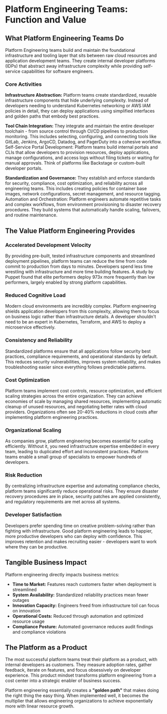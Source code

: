 # Platform Engineering Teams: Function and Value

## What Platform Engineering Teams Do

Platform Engineering teams build and maintain the foundational infrastructure and tooling layer that sits between raw cloud resources and application development teams. They create internal developer platforms (IDPs) that abstract away infrastructure complexity while providing self-service capabilities for software engineers.

### Core Activities

**Infrastructure Abstraction:** Platform teams create standardized, reusable infrastructure components that hide underlying complexity. Instead of developers needing to understand Kubernetes networking or AWS IAM policies in detail, they can deploy applications using simplified interfaces and golden paths that embody best practices.

**Tool Chain Integration:** They integrate and maintain the entire developer toolchain - from source control through CI/CD pipelines to production monitoring. This includes selecting, configuring, and connecting tools like GitLab, Jenkins, ArgoCD, Datadog, and PagerDuty into a cohesive workflow.
Self-Service Portal Development: Platform teams build internal portals and CLIs that allow developers to provision resources, deploy applications, manage configurations, and access logs without filing tickets or waiting for manual approvals. Think of platforms like Backstage or custom-built developer portals.

**Standardization and Governance:** They establish and enforce standards for security, compliance, cost optimization, and reliability across all engineering teams. This includes creating policies for container base images, network configurations, secret management, and resource tagging.
Automation and Orchestration: Platform engineers automate repetitive tasks and complex workflows, from environment provisioning to disaster recovery procedures. They build systems that automatically handle scaling, failovers, and routine maintenance.

## The Value Platform Engineering Provides

### Accelerated Development Velocity

By providing pre-built, tested infrastructure components and streamlined deployment pipelines, platform teams can reduce the time from code commit to production from days to minutes. Developers spend less time wrestling with infrastructure and more time building features. A study by Puppet found that elite performers deploy 973x more frequently than low performers, largely enabled by strong platform capabilities.

### Reduced Cognitive Load

Modern cloud environments are incredibly complex. Platform engineering shields application developers from this complexity, allowing them to focus on business logic rather than infrastructure details. A developer shouldn't need to be an expert in Kubernetes, Terraform, and AWS to deploy a microservice effectively.

### Consistency and Reliability

Standardized platforms ensure that all applications follow security best practices, compliance requirements, and operational standards by default. This reduces security vulnerabilities, improves system reliability, and makes troubleshooting easier since everything follows predictable patterns.

### Cost Optimization

Platform teams implement cost controls, resource optimization, and efficient scaling strategies across the entire organization. They can achieve economies of scale by managing shared resources, implementing automatic cleanup of unused resources, and negotiating better rates with cloud providers. Organizations often see 20-40% reductions in cloud costs after implementing platform engineering practices.

### Organizational Scaling

As companies grow, platform engineering becomes essential for scaling efficiently. Without it, you need infrastructure expertise embedded in every team, leading to duplicated effort and inconsistent practices. Platform teams enable a small group of specialists to empower hundreds of developers.

### Risk Reduction

By centralizing infrastructure expertise and automating compliance checks, platform teams significantly reduce operational risks. They ensure disaster recovery procedures are in place, security patches are applied consistently, and regulatory requirements are met across all systems.

### Developer Satisfaction

Developers prefer spending time on creative problem-solving rather than fighting with infrastructure. Good platform engineering leads to happier, more productive developers who can deploy with confidence. This improves retention and makes recruiting easier - developers want to work where they can be productive.

## Tangible Business Impact

Platform engineering directly impacts business metrics:

* **Time to Market:** Features reach customers faster when deployment is streamlined
* **System Availability:** Standardized reliability practices mean fewer outages
* **Innovation Capacity:** Engineers freed from infrastructure toil can focus on innovation
* **Operational Costs:** Reduced through automation and optimized resource usage
* **Compliance Posture:** Automated governance reduces audit findings and compliance violations

## The Platform as a Product

The most successful platform teams treat their platform as a product, with internal developers as customers. They measure adoption rates, gather feedback, iterate on features, and focus obsessively on developer experience. This product mindset transforms platform engineering from a cost center into a strategic enabler of business success.

Platform engineering essentially creates a **"golden path"** that makes doing the right thing the easy thing. When implemented well, it becomes the multiplier that allows engineering organizations to achieve exponentially more with linear resource growth.